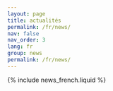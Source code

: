 ```yaml
---
layout: page
title: actualités
permalink: /fr/news/
nav: false
nav_order: 3
lang: fr
group: news
permalink: /fr/news/
---
```


{% include news_french.liquid %}
